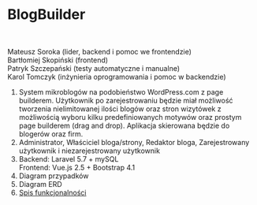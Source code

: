 <h1>BlogBuilder</h1><br>

Mateusz Soroka (lider, backend i pomoc we frontendzie)<br>
Bartłomiej Skopiński (frontend)<br>
Patryk Szczepański (testy automatyczne i manualne)<br>
Karol Tomczyk (inżynieria oprogramowania i pomoc w backendzie)<br>

1. System mikroblogów na podobieństwo WordPress.com z page builderem. Użytkownik po zarejestrowaniu będzie miał możliwość tworzenia nielimitowanej ilości blogów oraz stron wizytówek z możliwością wyboru kilku predefiniowanych motywów oraz prostym page builderem (drag and drop). Aplikacja skierowana będzie do blogerów oraz firm.<br>
2. Administrator, Właściciel bloga/strony, Redaktor bloga, Zarejestrowany użytkownik i niezarejestrowany użytkownik
3. Backend: Laravel 5.7 + mySQL<br>
Frontend: Vue.js 2.5 + Bootstrap 4.1<br>
4. Diagram  przypadków<br>
5. Diagram ERD<br>
6. <a href="https://docs.google.com/document/d/13FzYl5Oe2Qow_Dll7bDuIqZ2xxcq2z3q0Tbg7srS_XQ/edit?usp=sharing">Spis funkcjonalności</a> <br>

